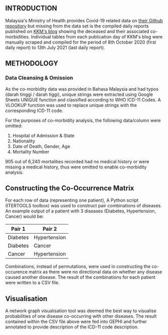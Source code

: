 ## INTRODUCTION
Malaysia's Ministry of Health provides Covid-19 related data on [their Github repository](https://github.com/MoH-Malaysia/covid19-public/) but missing from the data set is the compiled daily reports published on [KKM's blog](https://kpkesihatan.com/) showing the deceased and their associated co-morbidities.  Individual tables from each publication day of KKM's blog were manually scraped and compiled for the period of 8th October 2020 (first daily report) to 13th July 2021 (last daily report).

## METHODOLOGY
### Data Cleansing & Omission
As the co-morbidity data was provided in Bahasa Malaysia and had typos (darah tinggi / darah tiggi), unique strings were extracted using Google Sheets UNIQUE function and classified according to WHO ICD-11 Codes.  A VLOOKUP function was used to replace unique strings with the corresponding ICD-11 code.

For the purposes of co-morbidity analysis, the following data/column were omitted:
1.  Hospital of Admission & State
2.  Nationality
3.  Date of Death, Gender, Age
4.  Mortality Number

905 out of 6,240 mortalities recorded had no medical history or were missing a medical history, thus were omitted to enable co-morbidity analysis.

## Constructing the Co-Occurrence Matrix
For each row of data (representing one patient), A Python script (ITERTOOLS toolbox) was used to construct pair combinations of diseases.  An example output of a patient with 3 diseases (Diabetes, Hypertension, Cancer) would be:

| Pair 1    | Pair 2        |
|-----------|---------------|
| Diabetes  | Hypertension  |
| Diabetes  | Cancer        |
| Cancer    | Hypertension  |

Combinations, instead of permutations, were used in constructing the co-occurence matrix as there were no directional data on whether any disease caused another disease.  The result of the combinations for each patient were written to a CSV file.

## Visualisation
A network graph visualisation tool was deemed the best way to visualise probabilities of one disease co-occurring with other diseases.  The result contained within the CSV file above were fed into GEPHI and further annotated to provide description of the ICD-11 code description.
